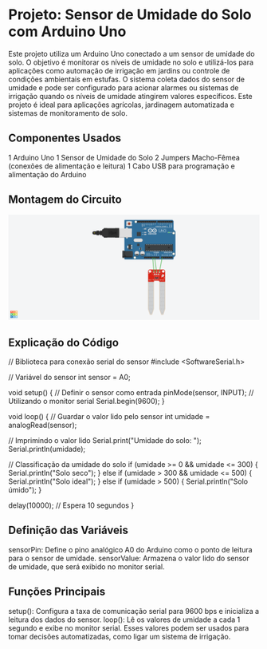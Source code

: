 # Projeto: Sensor de Umidade do Solo com Arduino Uno
Este projeto utiliza um Arduino Uno conectado a um sensor de umidade do solo.
O objetivo é monitorar os níveis de umidade no solo e utilizá-los para aplicações como automação de irrigação em jardins ou controle de condições ambientais em estufas.
O sistema coleta dados do sensor de umidade e pode ser configurado para acionar alarmes ou sistemas de irrigação quando os níveis de umidade atingirem valores específicos.
Este projeto é ideal para aplicações agrícolas, jardinagem automatizada e sistemas de monitoramento de solo.

## Componentes Usados

1 Arduino Uno
1 Sensor de Umidade do Solo
2 Jumpers Macho-Fêmea (conexões de alimentação e leitura)
1 Cabo USB para programação e alimentação do Arduino

## Montagem do Circuito

![Imagem do Circuito](sensor-de-umidade.png)

## Explicação do Código

// Biblioteca para conexão serial do sensor
#include <SoftwareSerial.h>

// Variável do sensor
int sensor = A0;

void setup() {
  // Definir o sensor como entrada
  pinMode(sensor, INPUT);
  // Utilizando o monitor serial
  Serial.begin(9600);
}

void loop() {
  // Guardar o valor lido pelo sensor
  int umidade = analogRead(sensor);
 
  // Imprimindo o valor lido
  Serial.print("Umidade do solo: ");  
  Serial.println(umidade);
 
  // Classificação da umidade do solo
  if (umidade >= 0 && umidade <= 300) {
    Serial.println("Solo seco");
  } else if (umidade > 300 && umidade <= 500) {
    Serial.println("Solo ideal");
  } else if (umidade > 500) {
    Serial.println("Solo úmido");
  }

  delay(10000); // Espera 10 segundos
}

## Definição das Variáveis

sensorPin: Define o pino analógico A0 do Arduino como o ponto de leitura para o sensor de umidade.
sensorValue: Armazena o valor lido do sensor de umidade, que será exibido no monitor serial.

## Funções Principais

setup(): Configura a taxa de comunicação serial para 9600 bps e inicializa a leitura dos dados do sensor.
loop(): Lê os valores de umidade a cada 1 segundo e exibe no monitor serial. Esses valores podem ser usados para tomar decisões automatizadas, como ligar um sistema de irrigação.
